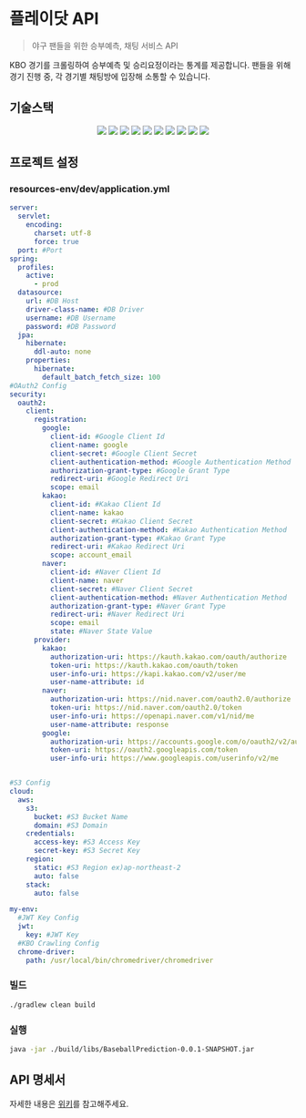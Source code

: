 # 플레이닷 API

> 야구 팬들을 위한 승부예측, 채팅 서비스 API

KBO 경기를 크롤링하여 승부예측 및 승리요정이라는 통계를 제공합니다.
팬들을 위해 경기 진행 중, 각 경기별 채팅방에 입장해 소통할 수 있습니다.

## 기술스택

<p align="center">
<img src="https://img.shields.io/badge/Java 17-DD0700?style=flat&logoColor=white">
<img src="https://img.shields.io/badge/SpringBoot 3.1.6-6DB33F?style=flat&logo=springboot&logoColor=white">
<img src="https://img.shields.io/badge/Spring Data JPA-6DB33F?style=flat&logo=springboot&logoColor=white">
<img src="https://img.shields.io/badge/QueryDSL-0769AD?style=flat&logoColor=white">
<img src="https://img.shields.io/badge/MySQL-4479A1?style=flat&logo=mysql&logoColor=white">
<img src="https://img.shields.io/badge/JUnit5-25A162?style=flat&logo=junit5&logoColor=white">
<img src="https://img.shields.io/badge/Gradle-02303A?style=flat&logo=gradle&logoColor=white">
<img src="https://img.shields.io/badge/Github Actions-2088FF?style=flat&logo=githubactions&logoColor=white">
<img src="https://img.shields.io/badge/AWS EC2-FF9900?style=flat&logo=amazonec2&logoColor=white">
<img src="https://img.shields.io/badge/AWS S3-569A31?style=flat&logo=amazons3&logoColor=white">
</p>

## 프로젝트 설정

### resources-env/dev/application.yml

```yaml
server:
  servlet:
    encoding:
      charset: utf-8
      force: true
  port: #Port
spring:
  profiles:
    active:
      - prod
  datasource:
    url: #DB Host
    driver-class-name: #DB Driver
    username: #DB Username
    password: #DB Password
  jpa:
    hibernate:
      ddl-auto: none
    properties:
      hibernate:
        default_batch_fetch_size: 100
#OAuth2 Config
security:
  oauth2:
    client:
      registration:
        google:
          client-id: #Google Client Id
          client-name: google
          client-secret: #Google Client Secret
          client-authentication-method: #Google Authentication Method
          authorization-grant-type: #Google Grant Type
          redirect-uri: #Google Redirect Uri
          scope: email
        kakao:
          client-id: #Kakao Client Id
          client-name: kakao
          client-secret: #Kakao Client Secret
          client-authentication-method: #Kakao Authentication Method
          authorization-grant-type: #Kakao Grant Type
          redirect-uri: #Kakao Redirect Uri
          scope: account_email
        naver:
          client-id: #Naver Client Id
          client-name: naver
          client-secret: #Naver Client Secret
          client-authentication-method: #Naver Authentication Method
          authorization-grant-type: #Naver Grant Type
          redirect-uri: #Naver Redirect Uri
          scope: email
          state: #Naver State Value
      provider:
        kakao:
          authorization-uri: https://kauth.kakao.com/oauth/authorize
          token-uri: https://kauth.kakao.com/oauth/token
          user-info-uri: https://kapi.kakao.com/v2/user/me
          user-name-attribute: id
        naver:
          authorization-uri: https://nid.naver.com/oauth2.0/authorize
          token-uri: https://nid.naver.com/oauth2.0/token
          user-info-uri: https://openapi.naver.com/v1/nid/me
          user-name-attribute: response
        google:
          authorization-uri: https://accounts.google.com/o/oauth2/v2/auth
          token-uri: https://oauth2.googleapis.com/token
          user-info-uri: https://www.googleapis.com/userinfo/v2/me


#S3 Config
cloud:
  aws:
    s3:
      bucket: #S3 Bucket Name
      domain: #S3 Domain
    credentials:
      access-key: #S3 Access Key
      secret-key: #S3 Secret Key
    region:
      static: #S3 Region ex)ap-northeast-2
      auto: false
    stack:
      auto: false

my-env:
  #JWT Key Config
  jwt:
    key: #JWT Key
  #KBO Crawling Config
  chrome-driver:
    path: /usr/local/bin/chromedriver/chromedriver
```

### 빌드

```sh
./gradlew clean build
```

### 실행

```sh
java -jar ./build/libs/BaseballPrediction-0.0.1-SNAPSHOT.jar
```

## API 명세서

자세한 내용은 [위키](https://github.com/Team-TMB/backend/wiki/REST-API-Reference)를 참고해주세요.

<!-- Markdown link & img dfn's -->

[npm-image]: https://img.shields.io/npm/v/datadog-metrics.svg?style=flat-square

[npm-url]: https://npmjs.org/package/datadog-metrics

[npm-downloads]: https://img.shields.io/npm/dm/datadog-metrics.svg?style=flat-square

[travis-image]: https://img.shields.io/travis/dbader/node-datadog-metrics/master.svg?style=flat-square

[travis-url]: https://travis-ci.org/dbader/node-datadog-metrics

